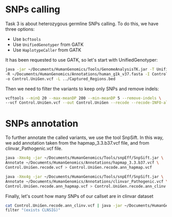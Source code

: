 # SNPs calling

Task 3 is about heterozygous germline SNPs calling. To do this, we have three options:

* Use `bcftools`
* Use `UnifiedGenotyper` from GATK
* Use `HaplotypeCaller` from GATK

It has been requested to use GATK, so let's start with UnifiedGenotyper:

```bash
java -jar ~/Documents/HumanGenomics/Tools/GenomeAnalysisTK.jar -T UnifiedGenotyper \
-R ~/Documents/HumanGenomics/Annotations/human_g1k_v37.fasta -I Control.sorted.dedup.realigned.recal.bam \
-o Control.UniGen.vcf -L ../Captured_Regions.bed
```

Then we need to filter the variants to keep only SNPs and remove indels:

```bash
vcftools --minQ 20 --max-meanDP 200 --min-meanDP 5 --remove-indels \
--vcf Control.UniGen.vcf --out Control.UniGen --recode --recode-INFO-all
```

# SNPs annotation

To further annotate the called variants, we use the tool SnpSift. In this way, we add annotation taken from the hapmap_3.3.b37.vcf file, and from clinvar_Pathogenic.vcf file. 

```bash
java -Xmx4g -jar ~/Documents/HumanGenomics/Tools/snpEff/SnpSift.jar \
Annotate ~/Documents/HumanGenomics/Annotations/hapmap_3.3.b37.vcf \
Control.UniGen.recode.vcf > Control.UniGen.recode.ann_hapmap.vcf
```

```bash
java -Xmx4g -jar ~/Documents/HumanGenomics/Tools/snpEff/SnpSift.jar \
Annotate ~/Documents/HumanGenomics/Annotations/clinvar_Pathogenic.vcf \
Control.UniGen.recode.ann_hapmap.vcf > Control.UniGen.recode.ann_clinv.vcf
```

Finally, let's count how many SNPs of our callset are in clinvar dataset

```bash
cat Control.UniGen.recode.ann_clinv.vcf | java -jar ~/Documents/HumanGenomics/Tools/snpEff/SnpSift.jar \
filter "(exists CLNSIG)"
```

